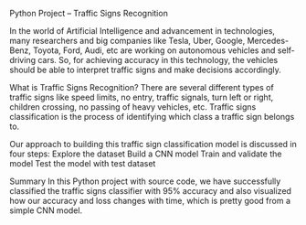 Python Project – Traffic Signs Recognition 

In the world of Artificial Intelligence and advancement in technologies, many researchers and big companies like Tesla, Uber, Google, Mercedes-Benz, Toyota, Ford, Audi, etc are working on autonomous vehicles and self-driving cars. So, for achieving accuracy in this technology, the vehicles should be able to interpret traffic signs and make decisions accordingly.

What is Traffic Signs Recognition?
There are several different types of traffic signs like speed limits, no entry, traffic signals, turn left or right, children crossing, no passing of heavy vehicles, etc. Traffic signs classification is the process of identifying which class a traffic sign belongs to.

Our approach to building this traffic sign classification model is discussed in four steps:
Explore the dataset
Build a CNN model
Train and validate the model
Test the model with test dataset

Summary
In this Python project with source code, we have successfully classified the traffic signs classifier with 95% accuracy and also visualized how our accuracy and loss changes with time, which is pretty good from a simple CNN model.
